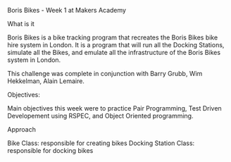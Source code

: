 Boris Bikes - Week 1 at Makers Academy


What is it

Boris Bikes is a bike tracking program that recreates the Boris Bikes bike hire system in London. It is a program that will run all the Docking Stations, simulate all the Bikes, and emulate all the infrastructure of the Boris Bikes system in London.


This challenge was complete in conjunction with Barry Grubb, Wim Hekkelman, Alain Lemaire.



Objectives:

Main objectives this week were to practice Pair Programming, Test Driven Developement using RSPEC, and Object Oriented programming.



Approach

Bike Class: responsible for creating bikes
Docking Station Class: responsible for docking bikes


